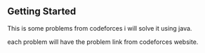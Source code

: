 ## Getting Started

This is some problems from codeforces i will solve it using java.

each problem will have the problem link from codeforces website.
